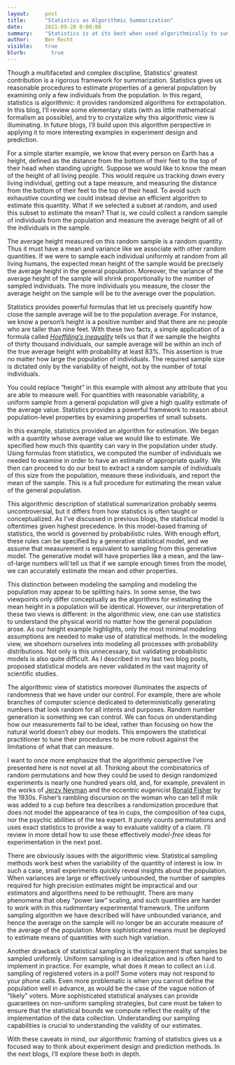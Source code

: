 ```yaml
---
layout:     post
title:      "Statistics as Algorithmic Summarization"
date:       2021-09-28 0:00:00
summary:    "Statistics is at its best when used algorithmically to summarize."
author:     Ben Recht
visible:    true
blurb: 		  true
---
```


Though a multifaceted and complex discipline, Statistics’ greatest contribution is a rigorous framework for summarization. Statistics gives us reasonable procedures to estimate properties of a general population by examining only a few individuals from the population. In this regard, statistics is algorithmic: it provides randomized algorithms for extrapolation. In this blog, I’ll review some elementary stats (with as little mathematical formalism as possible), and try to crystalize why this algorithmic view is illuminating. In future blogs, I’ll build upon this algorithm perspective in applying it to more interesting examples in experiment design and prediction.

For a simple starter example, we know that every person on Earth has a height, defined as the distance from the bottom of their feet to the top of their head when standing upright. Suppose we would like to know the mean of the height of all living people. This would require us tracking down every living individual, getting out a tape measure, and measuring the distance from the bottom of their feet to the top of their head. To avoid such exhaustive counting we could instead devise an efficient algorithm to estimate this quantity. What if we selected a subset at random, and used this subset to estimate the mean? That is, we could collect a random sample of individuals from the population and measure the average height of all of the individuals in the sample.

The average height measured on this random sample is a random quantity. Thus it must have a mean and variance like we associate with other random quantities. If we were to sample each individual uniformly at random from all living humans, the expected mean height of the sample would be precisely the average height in the general population. Moreover, the variance of the average height of the sample will shrink proportionally to the number of sampled individuals. The more individuals you measure, the closer the average height on the sample will be to the average over the population.

Statistics provides powerful formulas that let us precisely quantify how close the sample average will be to the population average. For instance, we know a person’s height is a positive number and that there are no people who are taller than nine feet. With these two facts, a simple application of a formula called [_Hoeffding’s inequality_](https://en.wikipedia.org/wiki/Hoeffding%27s_inequality) tells us that if we sample the heights of thirty thousand individuals, our sample average will be within an inch of the true average height with probability at least 83%. This assertion is true no matter how large the population of individuals. The required sample size is dictated only by the variability of height, not by the number of total individuals.

You could replace “height” in this example with almost any attribute that you are able to measure well. For quantities with reasonable variability, a uniform sample from a general population will give a high quality estimate of the average value. Statistics provides a powerful framework to reason about population-level properties by examining properties of small subsets.

In this example, statistics provided an algorithm for estimation. We began with a quantity whose average value we would like to estimate. We specified how much this quantity can vary in the population under study. Using formulas from statistics, we computed the number of individuals we needed to examine in order to have an estimate of appropriate quality. We then can proceed to do our best to extract a random sample of individuals of this size from the population, measure these individuals, and report the mean of the sample. This is a full procedure for estimating the mean value of the general population.

This algorithmic description of statistical summarization probably seems uncontroversial, but it differs from how statistics is often taught or conceptualized. As I’ve discussed in previous blogs, the statistical model is oftentimes given highest precedence. In this model-based framing of statistics, the world is governed by probabilistic rules. With enough effort, these rules can be specified by a generative statistical model, and we assume that measurement is equivalent to sampling from this generative model. The generative model will have properties like a mean, and the law-of-large numbers will tell us that if we sample enough times from the model, we can accurately estimate the mean and other properties.

This distinction between modeling the sampling and modeling the population may appear to be splitting hairs. In some sense, the two viewpoints only differ conceptually as the algorithms for estimating the mean height in a population will be identical. However, our interpretation of these two views is different: in the algorithmic view, one can use statistics to understand the physical world no matter how the general population arose. As our height example highlights, only the most minimal modeling assumptions are needed to make use of statistical methods. In the modeling view, we shoehorn ourselves into modeling all processes with probability distributions. Not only is this unnecessary, but validating probabilistic models is also quite difficult. As I described in my last two blog posts, proposed statistical models are never validated in the vast majority of scientific studies.

The algorithmic view of statistics moreover illuminates the aspects of randomness that we have under our control. For example, there are whole branches of computer science dedicated to deterministically generating numbers that look random for all intents and purposes. Random number generation is something we can control. We can focus on understanding how our measurements fail to be ideal, rather than focusing on how the natural world doesn’t obey our models. This empowers the statistical practitioner to tune their procedures to be more robust against the limitations of what that can measure.

I want to once more emphasize that the algorithmic perspective I’ve presented here is not novel at all. Thinking about the combinatorics of random permutations and how they could be used to design randomized experiments is nearly one hundred years old, and, for example, prevalent in the works of [Jerzy Neyman](https://www.jstor.org/stable/2342192) and the eccentric eugenicist [Ronald Fisher](https://en.wikipedia.org/wiki/The_Design_of_Experiments) by the 1930s. Fisher’s rambling discursion on the woman who can tell if milk was added to a cup before tea describes a randomization procedure that does not model the appearance of tea in cups, the composition of tea cups, nor the psychic abilities of the tea expert. It purely counts permutations and uses exact statistics to provide a way to evaluate validity of a claim. I’ll review in more detail how to use these effectively _model-free_ ideas for experimentation in the next post.

There are obviously issues with the algorithmic view. Statistical sampling methods work best when the variability of the quantity of interest is low. In such a case, small experiments quickly reveal insights about the population. When variances are large or effectively unbounded, the number of samples required for high precision estimates might be impractical and our estimators and algorithms need to be rethought. There are many phenomena that obey “power law” scaling, and such quantities are harder to work with in this rudimentary experimental framework. The uniform sampling algorithm we have described will have unbounded variance, and hence the average on the sample will no longer be an accurate measure of the average of the population. More sophisticated means must be deployed to estimate means of quantities with such high variation.

Another drawback of statistical sampling is the requirement that samples be sampled uniformly. Uniform sampling is an idealization and is often hard to implement in practice. For example, what does it mean to collect an i.i.d. sampling of registered voters in a poll? Some voters may not respond to your phone calls. Even more problematic is when you cannot define the population well in advance, as would be the case of the vague notion of “likely” voters. More sophisticated statistical analyses can provide guarantees on non-uniform sampling strategies, but care must be taken to ensure that the statistical bounds we compute reflect the reality of the implementation of the data collection. Understanding our sampling capabilities is crucial to understanding the validity of our estimates.

With these caveats in mind, our algorithmic framing of statistics gives us a focused way to think about experiment design and prediction methods. In the next blogs, I’ll explore these both in depth.
